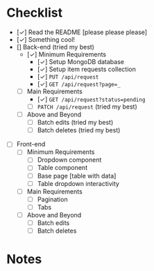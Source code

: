 # Checklist

<!-- Make sure you fill out this checklist with what you've done before submitting! -->

- [✓] Read the README [please please please]
- [✓] Something cool!
- [] Back-end (tried my best)
  - [✓] Minimum Requirements
    - [✓] Setup MongoDB database
    - [✓] Setup item requests collection
    - [✓] `PUT /api/request`
    - [✓] `GET /api/request?page=_`
  - [ ] Main Requirements
    - [✓] `GET /api/request?status=pending`
    - [ ] `PATCH /api/request` (tried my best)
  - [ ] Above and Beyond
    - [ ] Batch edits (tried my best)
    - [ ] Batch deletes (tried my best)
- [ ] Front-end
  - [ ] Minimum Requirements
    - [ ] Dropdown component
    - [ ] Table component
    - [ ] Base page [table with data]
    - [ ] Table dropdown interactivity
  - [ ] Main Requirements
    - [ ] Pagination
    - [ ] Tabs
  - [ ] Above and Beyond
    - [ ] Batch edits
    - [ ] Batch deletes

# Notes

<!-- Notes go here -->
